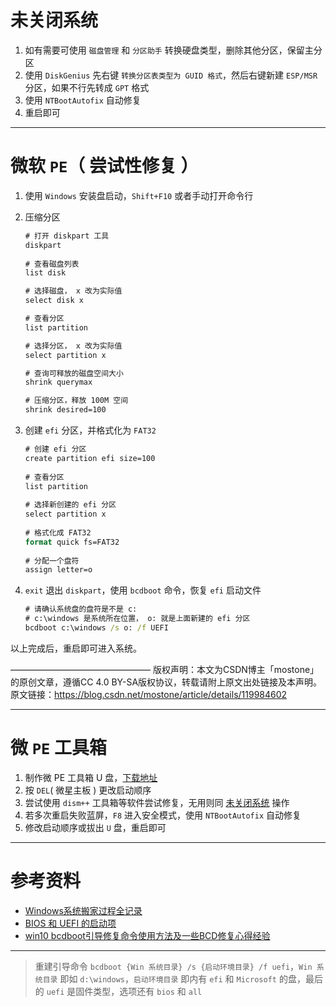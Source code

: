 # 未关闭系统
1. 如有需要可使用 `磁盘管理` 和 `分区助手` 转换硬盘类型，删除其他分区，保留主分区
2. 使用 `DiskGenius` 先右键 `转换分区表类型为 GUID 格式`，然后右键新建 `ESP/MSR` 分区，如果不行先转成 `GPT` 格式
3. 使用 `NTBootAutofix` 自动修复
4. 重启即可

---

# 微软 `PE`（ 尝试性修复 ）
1. 使用 `Windows` 安装盘启动，`Shift+F10` 或者手动打开命令行
2. 压缩分区
   ```cmd
   # 打开 diskpart 工具
   diskpart
    
   # 查看磁盘列表
   list disk
   
   # 选择磁盘， x 改为实际值
   select disk x
   
   # 查看分区
   list partition 
   
   # 选择分区， x 改为实际值
   select partition x
   
   # 查询可释放的磁盘空间大小
   shrink querymax
   
   # 压缩分区，释放 100M 空间
   shrink desired=100
   ```
3. 创建 `efi` 分区，并格式化为 `FAT32`
   ```cmd
   # 创建 efi 分区
   create partition efi size=100
    
   # 查看分区
   list partition
    
   # 选择新创建的 efi 分区
   select partition x
    
   # 格式化成 FAT32
   format quick fs=FAT32
    
   # 分配一个盘符
   assign letter=o
   ```


4. `exit` 退出 `diskpart`，使用 `bcdboot` 命令，恢复 `efi` 启动文件
   ```cmd
   # 请确认系统盘的盘符是不是 c:
   # c:\windows 是系统所在位置， o: 就是上面新建的 efi 分区
   bcdboot c:\windows /s o: /f UEFI
   ```
以上完成后，重启即可进入系统。

————————————————
版权声明：本文为CSDN博主「mostone」的原创文章，遵循CC 4.0 BY-SA版权协议，转载请附上原文出处链接及本声明。
原文链接：https://blog.csdn.net/mostone/article/details/119984602

---

# 微 `PE` 工具箱
1. 制作微 PE 工具箱 U 盘，[下载地址](https://www.wepe.com.cn/download.html)
2. 按 `DEL`( 微星主板 ) 更改启动顺序
3. 尝试使用 `dism++` 工具箱等软件尝试修复，无用则同 [未关闭系统](#未关闭系统) 操作
4. 若多次重启失败蓝屏，`F8` 进入安全模式，使用 `NTBootAutofix` 自动修复
5. 修改启动顺序或拔出 `U` 盘，重启即可

---

# 参考资料
- [Windows系统搬家过程全记录](https://lightingx.top/2019/05/13/Windows系统搬家过程全记录)
- [BIOS 和 UEFI 的启动项](https://cogitates.github.io/2019/09/30/boot-things/)
- [win10 bcdboot引导修复命令使用方法及一些BCD修复心得经验](https://zhuanlan.zhihu.com/p/404820401)

--- 

> 重建引导命令 `bcdboot {Win 系统目录} /s {启动环境目录} /f uefi`，`Win 系统目录` 即如 `d:\windows`，`启动环境目录` 即内有 `efi` 和 `Microsoft` 的盘，最后的 `uefi` 是固件类型，选项还有 `bios` 和 `all`
